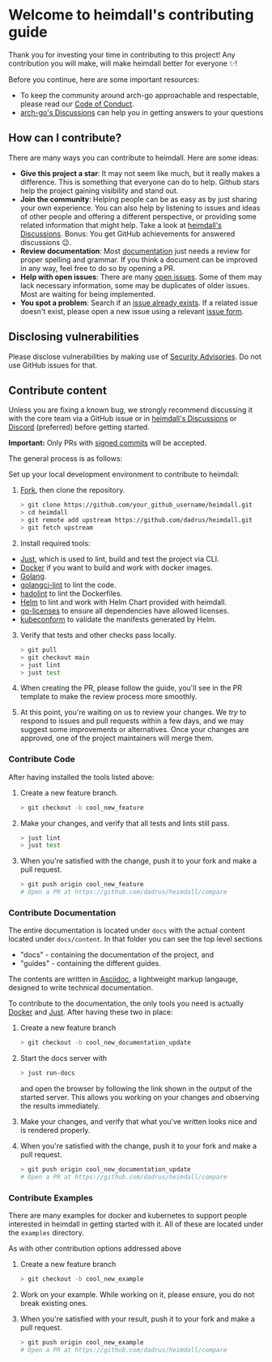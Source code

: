 # Welcome to heimdall's contributing guide

Thank you for investing your time in contributing to this project!
Any contribution you will make, will make heimdall better for everyone :sparkles:!

Before you continue, here are some important resources:

* To keep the community around arch-go approachable and respectable, please read our [Code of Conduct](./CODE_OF_CONDUCT.md).
* [arch-go's Discussions](https://github.com/arch-go/arch-go/discussions) can help you in getting answers to your questions


## How can I contribute?

There are many ways you can contribute to heimdall. Here are some ideas:

* **Give this project a star**: It may not seem like much, but it really makes a difference. This is something that everyone can do to help. Github stars help the project gaining visibility and stand out.
* **Join the community**: Helping people can be as easy as by just sharing your own experience. You can also help by listening to issues and ideas of other people and offering a different perspective, or providing some related information that might help. Take a look at [heimdall's Discussions](https://github.com/dadrus/heimdall/discussions).  Bonus: You get GitHub achievements for answered discussions :wink:.
* **Review documentation**: Most [documentation](https://dadrus.github.io/heimdall/) just needs a review for proper spelling and grammar. If you think a document can be improved in any way, feel free to do so by opening a PR.
* **Help with open issues**: There are many [open issues](https://github.com/dadrus/heimdall/issues). Some of them may lack necessary information, some may be duplicates of older issues. Most are waiting for being implemented.
* **You spot a problem**: Search if an [issue already exists](https://github.com/dadrus/heimdall/issues). If a related issue doesn't exist, please open a new issue using a relevant [issue form](https://github.com/dadrus/heimdall/issues/new/choose).

## Disclosing vulnerabilities

Please disclose vulnerabilities by making use of [Security Advisories](https://github.com/dadrus/heimdall/security/advisories). Do not use GitHub issues for that.

## Contribute content

Unless you are fixing a known bug, we strongly recommend discussing it with the core team via a GitHub issue or in [heimdall's Discussions](https://github.com/dadrus/heimdall/discussions) or [Discord](https://discord.gg/qQgg8xKuyb) (preferred) before getting started.

**Important:** Only PRs with [signed commits](https://docs.github.com/en/authentication/managing-commit-signature-verification/signing-commits) will be accepted.

The general process is as follows:

Set up your local development environment to contribute to heimdall:

1. [Fork](https://github.com/dadrus/heimdall/fork), then clone the repository.
  
   ```bash
   > git clone https://github.com/your_github_username/heimdall.git
   > cd heimdall
   > git remote add upstream https://github.com/dadrus/heimdall.git
   > git fetch upstream
   ```

2. Install required tools:
  * [Just](https://github.com/casey/just/releases), which is used to lint, build and test the project via CLI.
  * [Docker](https://docs.docker.com/desktop/) if you want to build and work with docker images.
  * [Golang](https://go.dev/dl/).
  * [golangci-lint](https://golangci-lint.run/usage/install/#local-installation) to lint the code.
  * [hadolint](https://github.com/hadolint/hadolint/releases) to lint the Dockerfiles.
  * [Helm](https://github.com/helm/helm/releases) to lint and work with Helm Chart provided with heimdall.
  * [go-licenses](https://github.com/google/go-licenses) to ensure all dependencies have allowed licenses.
  * [kubeconform](https://github.com/yannh/kubeconform/releases) to validate the manifests generated by Helm.

3. Verify that tests and other checks pass locally.
   ```bash
   > git pull
   > git checkout main
   > just lint
   > just test
   ```
   
4. When creating the PR, please follow the guide, you'll see in the PR template to make the review process more smoothly.

5. At this point, you're waiting on us to review your changes. We *try* to respond to issues and pull requests within a few days, and we may suggest some improvements or alternatives. Once your changes are approved, one of the project maintainers will merge them.

### Contribute Code

After having installed the tools listed above:

1. Create a new feature branch.
   ```bash
   > git checkout -b cool_new_feature
   ```

2. Make your changes, and verify that all tests and lints still pass.
   ```bash
   > just lint
   > just test
   ```

3. When you're satisfied with the change, push it to your fork and make a pull request.
   ```bash
   > git push origin cool_new_feature
   # Open a PR at https://github.com/dadrus/heimdall/compare
   ```

### Contribute Documentation

The entire documentation is located under `docs` with the actual content located under `docs/content`. In that folder you can see the top level sections

* "docs" - containing the documentation of the project, and
* "guides" - containing the different guides.

The contents are written in [Asciidoc](https://docs.asciidoctor.org/asciidoc/latest/), a lightweight markup langauge, designed to write technical documentation.

To contribute to the documentation, the only tools you need is actually [Docker](https://docs.docker.com/desktop/) and [Just](https://github.com/casey/just/releases). After having these two in place:

1. Create a new feature branch
   ```bash
   > git checkout -b cool_new_documentation_update
   ```

2. Start the docs server with
   ```bash
   > just run-docs
   ```
   and open the browser by following the link shown in the output of the started server. This allows you working on your changes and observing the results immediately.

3. Make your changes, and verify that what you've written looks nice and is rendered properly.

4. When you're satisfied with the change, push it to your fork and make a pull request.
   ```bash
   > git push origin cool_new_documentation_update
   # Open a PR at https://github.com/dadrus/heimdall/compare
   ```

### Contribute Examples

There are many examples for docker and kubernetes to support people interested in heimdall in getting started with it. All of these are located under the `examples` directory.

As with other contribution options addressed above

1. Create a new feature branch
   ```bash
   > git checkout -b cool_new_example
   ```
   
2. Work on your example. While working on it, please ensure, you do not break existing ones.

3. When you're satisfied with your result, push it to your fork and make a pull request.
   ```bash
   > git push origin cool_new_example
   # Open a PR at https://github.com/dadrus/heimdall/compare
   ```